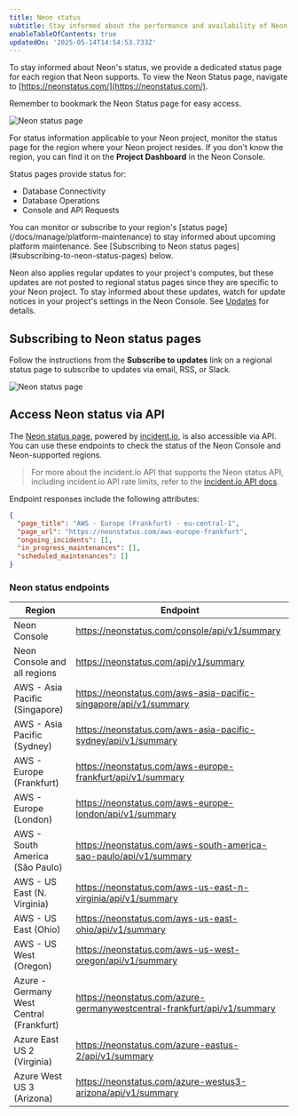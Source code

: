 ```yaml
---
title: Neon status
subtitle: Stay informed about the performance and availability of Neon
enableTableOfContents: true
updatedOn: '2025-05-14T14:54:53.733Z'
---
```


To stay informed about Neon's status, we provide a dedicated status page for each region that Neon supports. To view the Neon Status page, navigate to [https://neonstatus.com/](https://neonstatus.com/).

Remember to bookmark the Neon Status page for easy access.

![Neon status page](/docs/introduction/neon_status_page.png)

For status information applicable to your Neon project, monitor the status page for the region where your Neon project resides. If you don't know the region, you can find it on the **Project Dashboard** in the Neon Console.

Status pages provide status for:

- Database Connectivity
- Database Operations
- Console and API Requests

<Admonition type="note" title="platform maintenance notices">
You can monitor or subscribe to your region's [status page](/docs/manage/platform-maintenance) to stay informed about upcoming platform maintenance. See [Subscribing to Neon status pages](#subscribing-to-neon-status-pages) below.

Neon also applies regular updates to your project's computes, but these updates are not posted to regional status pages since they are specific to your Neon project. To stay informed about these updates, watch for update notices in your project's settings in the Neon Console. See [Updates](/docs/manage/updates) for details.
</Admonition>

## Subscribing to Neon status pages

Follow the instructions from the **Subscribe to updates** link on a regional status page to subscribe to updates via email, RSS, or Slack.

![Neon status page](/docs/introduction/neon_status_subscribe.png)

## Access Neon status via API

The [Neon status page](https://neonstatus.com), powered by [incident.io](https://incident.io/), is also accessible via API. You can use these endpoints to check the status of the Neon Console and Neon-supported regions.

> For more about the incident.io API that supports the Neon status API, including incident.io API rate limits, refer to the [incident.io API docs](https://api-docs.incident.io/).

Endpoint responses include the following attributes:

```json
{
  "page_title": "AWS - Europe (Frankfurt) - eu-central-1",
  "page_url": "https://neonstatus.com/aws-europe-frankfurt",
  "ongoing_incidents": [],
  "in_progress_maintenances": [],
  "scheduled_maintenances": []
}
```

### Neon status endpoints

| Region                                   | Endpoint                                                                 |
| ---------------------------------------- | ------------------------------------------------------------------------ |
| Neon Console                             | https://neonstatus.com/console/api/v1/summary                            |
| Neon Console and all regions             | https://neonstatus.com/api/v1/summary                                    |
| AWS - Asia Pacific (Singapore)           | https://neonstatus.com/aws-asia-pacific-singapore/api/v1/summary         |
| AWS - Asia Pacific (Sydney)              | https://neonstatus.com/aws-asia-pacific-sydney/api/v1/summary            |
| AWS - Europe (Frankfurt)                 | https://neonstatus.com/aws-europe-frankfurt/api/v1/summary               |
| AWS - Europe (London)                    | https://neonstatus.com/aws-europe-london/api/v1/summary                  |
| AWS - South America (São Paulo)          | https://neonstatus.com/aws-south-america-sao-paulo/api/v1/summary        |
| AWS - US East (N. Virginia)              | https://neonstatus.com/aws-us-east-n-virginia/api/v1/summary             |
| AWS - US East (Ohio)                     | https://neonstatus.com/aws-us-east-ohio/api/v1/summary                   |
| AWS - US West (Oregon)                   | https://neonstatus.com/aws-us-west-oregon/api/v1/summary                 |
| Azure - Germany West Central (Frankfurt) | https://neonstatus.com/azure-germanywestcentral-frankfurt/api/v1/summary |
| Azure East US 2 (Virginia)               | https://neonstatus.com/azure-eastus-2/api/v1/summary                     |
| Azure West US 3 (Arizona)                | https://neonstatus.com/azure-westus3-arizona/api/v1/summary              |

<NeedHelp/>
